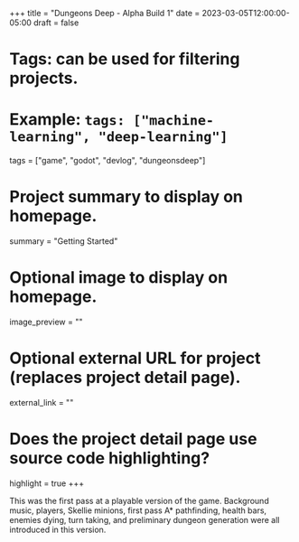 +++
title = "Dungeons Deep - Alpha Build 1"
date = 2023-03-05T12:00:00-05:00
draft = false

# Tags: can be used for filtering projects.
# Example: `tags: ["machine-learning", "deep-learning"]`
tags = ["game", "godot", "devlog", "dungeonsdeep"]

# Project summary to display on homepage.
summary = "Getting Started"

# Optional image to display on homepage.
image_preview = ""

# Optional external URL for project (replaces project detail page).
external_link = ""

# Does the project detail page use source code highlighting?
highlight = true
+++

This was the first pass at a playable version of the game. Background music, players, Skellie minions, first pass A* pathfinding, health bars, enemies dying, turn taking, and preliminary dungeon generation were all introduced in this version.